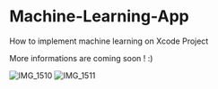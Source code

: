 # Machine-Learning-App
How to implement machine learning on Xcode Project

More informations are coming soon ! :)

![IMG_1510](https://user-images.githubusercontent.com/46055179/61126438-775f0180-a4bd-11e9-953c-589cfacbd040.PNG)
![IMG_1511](https://user-images.githubusercontent.com/46055179/61126440-775f0180-a4bd-11e9-8caf-c3ccbb20b81a.PNG)


